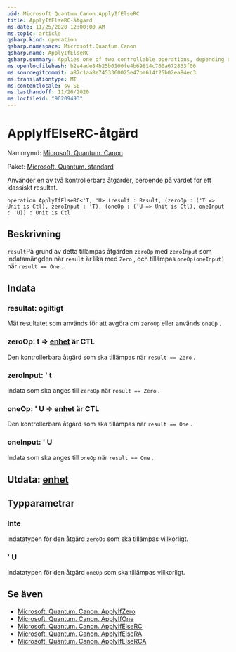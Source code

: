 ```yaml
---
uid: Microsoft.Quantum.Canon.ApplyIfElseRC
title: ApplyIfElseRC-åtgärd
ms.date: 11/25/2020 12:00:00 AM
ms.topic: article
qsharp.kind: operation
qsharp.namespace: Microsoft.Quantum.Canon
qsharp.name: ApplyIfElseRC
qsharp.summary: Applies one of two controllable operations, depending on the value of a classical result.
ms.openlocfilehash: b2e4ade84b25b0100fe4b69814c760a672833f06
ms.sourcegitcommit: a87c1aa8e7453360025e47ba614f25b02ea84ec3
ms.translationtype: MT
ms.contentlocale: sv-SE
ms.lasthandoff: 11/26/2020
ms.locfileid: "96209493"
---
```

# <a name="applyifelserc-operation"></a>ApplyIfElseRC-åtgärd

Namnrymd: [Microsoft. Quantum. Canon](xref:Microsoft.Quantum.Canon)

Paket: [Microsoft. Quantum. standard](https://nuget.org/packages/Microsoft.Quantum.Standard)


Använder en av två kontrollerbara åtgärder, beroende på värdet för ett klassiskt resultat.

```qsharp
operation ApplyIfElseRC<'T, 'U> (result : Result, (zeroOp : ('T => Unit is Ctl), zeroInput : 'T), (oneOp : ('U => Unit is Ctl), oneInput : 'U)) : Unit is Ctl
```


## <a name="description"></a>Beskrivning

`result`På grund av detta tillämpas åtgärden `zeroOp` med `zeroInput` som indatamängden när `result` är lika med `Zero` , och tillämpas `oneOp(oneInput)` när `result == One` .

## <a name="input"></a>Indata

### <a name="result--__invalidresult__"></a>resultat: __ogiltigt <Result>__

Mät resultatet som används för att avgöra om `zeroOp` eller används `oneOp` .


### <a name="zeroop--t--unit--is-ctl"></a>zeroOp: t => [enhet](xref:microsoft.quantum.lang-ref.unit)  är CTL

Den kontrollerbara åtgärd som ska tillämpas när `result == Zero` .


### <a name="zeroinput--t"></a>zeroInput: ' t

Indata som ska anges till `zeroOp` när `result == Zero` .


### <a name="oneop--u--unit--is-ctl"></a>oneOp: ' U => [enhet](xref:microsoft.quantum.lang-ref.unit)  är CTL

Den kontrollerbara åtgärd som ska tillämpas när `result == One` .


### <a name="oneinput--u"></a>oneInput: ' U

Indata som ska anges till `oneOp` när `result == One` .



## <a name="output--unit"></a>Utdata: [enhet](xref:microsoft.quantum.lang-ref.unit)



## <a name="type-parameters"></a>Typparametrar

### <a name="t"></a>Inte

Indatatypen för den åtgärd `zeroOp` som ska tillämpas villkorligt.
### <a name="u"></a>' U

Indatatypen för den åtgärd `oneOp` som ska tillämpas villkorligt.

## <a name="see-also"></a>Se även

- [Microsoft. Quantum. Canon. ApplyIfZero](xref:Microsoft.Quantum.Canon.ApplyIfZero)
- [Microsoft. Quantum. Canon. ApplyIfOne](xref:Microsoft.Quantum.Canon.ApplyIfOne)
- [Microsoft. Quantum. Canon. ApplyIfElseRC](xref:Microsoft.Quantum.Canon.ApplyIfElseRC)
- [Microsoft. Quantum. Canon. ApplyIfElseRA](xref:Microsoft.Quantum.Canon.ApplyIfElseRA)
- [Microsoft. Quantum. Canon. ApplyIfElseRCA](xref:Microsoft.Quantum.Canon.ApplyIfElseRCA)